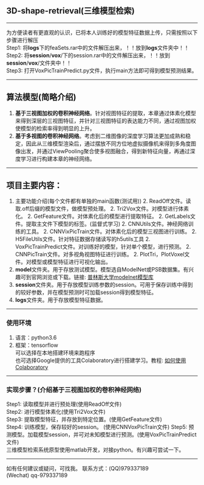## 3D-shape-retrieval(三维模型检索)

---
   
为方便读者有更直观的认识，已将本人训练好的模型特征数据上传，只需按照以下步骤进行解压   
Step1: 将**logs**下的feaSets.rar中的文件解压出来，！！放到**logs**文件夹中！！   
Step2: 将**session**/**vox**/下的session.rar中的文件解压出来，！！放到**session**/**vox**/文件夹中！！  
Step3: 打开VoxPicTrainPredict.py文件，执行main方法即可得到模型预测结果。
   
---

## 算法模型(简略介绍)
1. **基于三视图加权的卷积神经网络**。针对视图特征的提取，本章通过体素化模型来得到深层的三视图特征，并针对三视图特征的表达能力不同，通过视图加权使模型的检索率得到明显的上升。
2. **基于多视图的卷积神经网络**。考虑到二维图像的深度学习算法更加成熟和稳定，因此从三维模型渲染后，通过摆放不同方位地虚拟摄像机来得到多角度图像出发，并通过ViewPooling聚合使多视图融合，得到新特征向量，再通过深度学习进行构建本章的神经网络。


---
## 项目主要内容：
1. 主要功能介绍(每个文件都有单独的main函数(测试用))
    2. ReadOff文件。读取.off后缀的模型文件，做模型预处理。 
    2. Tri2Vox文件。对模型进行体素化。
    2. GetFeature文件。对体素化后的模型进行提取特征。
    2. GetLabels文件。提取主文件下模型的标签。(监督式学习)
    2. CNNUtils文件。神经网络训练的工具。
    2. CNNVixPicTrain文件。对体素化后的模型三视图进行训练。
    2. H5FileUtils文件。针对特征数据存储读写的h5utils工具
    2. VoxPicTrainPredict文件。对训练好的模型，针对单个模型，进行预测。
    2. CNNPicTrain文件。对多视角视图特征进行训练。
    2. PlotTri，PlotVoxel文件。对模型或模型特征进行可视化输出。
2. **model**文件夹。用于存放测试模型。模型选自ModelNet或PSB数据集。有兴趣可到官网浏览或下载。链接: [普林斯大学modelnet模型库](http://modelnet.cs.princeton.edu/)
3. **session**文件夹。用于存放模型训练参数的session。可用于保存训练中得到的较好参数，并在模型预测时可加载session得到模型特征。
4. **logs**文件夹。用于存放模型特征数据。


---
### 使用环境
1. 语言：python3.6
2. 框架：tensorflow  
可以选择在本地搭建环境来跑程序  
也可选择Google提供的工具Colaboratory进行搭建学习。教程: [如何使用Colaboratory](https://www.jianshu.com/p/e6f1058614c0?from=timeline&isappinstalled=0)
---


### 实现步骤？(介绍基于三视图加权的卷积神经网络)
Step1:  读取模型并进行预处理(使用ReadOff文件)   
Step2:  进行模型体素化(使用Tri2Vox文件)  
Step3:  提取模型特征，并存放到特定位置。(使用GetFeature文件)  
Step4:  训练模型，保存较好的session。 (使用CNNVoxPicTrain文件)
Step5:  预测模型。加载模型session，并可对未知模型进行预测。(使用VoxPicTrainPredict文件)      
三维模型检索系统原型使用matlab开发，对接python。有兴趣可尝试一下。



---
如有任何建议或疑问，可找我。
联系方式：(QQ)979337189   
(Wechat) qq-979337189
 